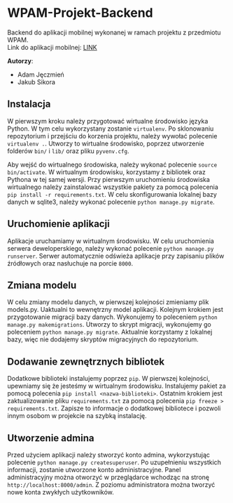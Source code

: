 # WPAM-Projekt-Backend

Backend do aplikacji mobilnej wykonanej w ramach projektu z przedmiotu WPAM.  
Link do aplikacji mobilnej: [LINK](https://github.com/kubasikora/WPAM-Projekt-Aplikacja)

**Autorzy**:  
- Adam Jęczmień
- Jakub Sikora

## Instalacja 
W pierwszym kroku należy przygotować wirtualne środowisko języka Python. W tym celu wykorzystany zostanie `virtualenv`. 
Po sklonowaniu repozytorium i przejściu do korzenia projektu, należy wywołać polecenie `virtualenv .`. Utworzy to wirtualne środowisko, poprzez utworzenie folderów `bin/` i `lib/` oraz pliku `pyvenv.cfg`. 

Aby wejść do wirtualnego środowiska, należy wykonać polecenie `source bin/activate`. W wirtualnym środowisku, korzystamy z bibliotek oraz Pythona w tej samej wersji. Przy pierwszym uruchomieniu środowiska wirtualnego należy zainstalować wszystkie pakiety za pomocą polecenia `pip install -r requirements.txt`. W celu skonfigurowania lokalnej bazy danych w sqlite3, należy wykonać polecenie `python manage.py migrate`. 

## Uruchomienie aplikacji
Aplikacje uruchamiamy w wirtualnym środowisku. W celu uruchomienia serwera deweloperskiego, należy wykonać polecenie `python manage.py runserver`. Serwer automatycznie odświeża aplikacje przy zapisaniu plików źródłowych oraz nasłuchuje na porcie `8000`.

## Zmiana modelu
W celu zmiany modelu danych, w pierwszej kolejności zmieniamy plik models.py. Uaktualni to wewnętrzny model aplikacji. Kolejnym krokiem jest przygotowanie migracji bazy danych. Wykonujemy to poleceniem `python manage.py makemigrations`. Utworzy to skrypt migracji, wykonujemy go poleceniem `python manage.py migrate`. Aktualnie korzystamy z lokalnej bazy, więc nie dodajemy skryptów migracyjnych do repozytorium.

## Dodawanie zewnętrznych bibliotek
Dodatkowe biblioteki instalujemy poprzez `pip`. W pierwszej kolejności, upewniamy się że jesteśmy w wirtualnym środowisku. Instalujemy pakiet za pomocą polecenia `pip install <nazwa-biblioteki>`. Ostatnim krokiem jest zaktualizowanie pliku `requirements.txt` za pomocą polecenia `pip freeze > requirements.txt`. Zapisze to informacje o dodatkowej bibliotece i pozwoli innym osobom w projekcie na szybką instalację.

## Utworzenie admina
Przed użyciem aplikacji należy stworzyć konto admina, wykorzystując polecenie `python manage.py createsuperuser`. Po uzupełnieniu wszystkich informacji, zostanie utworzone konto administracyjne. Panel administracyjny można otworzyć w przeglądarce wchodząc na stronę `http://localhost:8000/admin`. Z poziomu administratora można tworzyć nowe konta zwykłych użytkowników.
